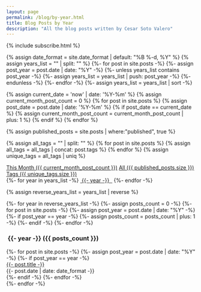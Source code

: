 ```yaml
---
layout: page
permalink: /blog/by-year.html
title: Blog Posts by Year
description: "All the blog posts written by Cesar Soto Valero"
---
```


{% include subscribe.html %}

{% assign date_format = site.date_format | default: "%B %-d, %Y" %}
{% assign years_list = "" | split: "" %}
    {%- for post in site.posts -%}
        {%- assign post_year = post.date | date: "%Y" -%}
        {%- unless years_list contains post_year -%}
            {%- assign years_list = years_list | push: post_year -%}
        {%- endunless -%}
    {%- endfor -%}
{%- assign years_list = years_list | sort -%}

<!-- count all post published this month -->
{% assign current_date = 'now' | date: '%Y-%m' %}
{% assign current_month_post_count = 0 %}
{% for post in site.posts %}
{% assign post_date = post.date | date: '%Y-%m' %}
{% if post_date == current_date %}
{% assign current_month_post_count = current_month_post_count | plus: 1 %}
{% endif %}
{% endfor %}

<!-- count all the blog posts -->
{% assign published_posts = site.posts | where:"published", true %}

<!-- count the number of tags -->
{% assign all_tags = "" | split: "" %}
{% for post in site.posts %}
{% assign all_tags = all_tags | concat: post.tags %}
{% endfor %}
{% assign unique_tags = all_tags | uniq %}

<div class="list-filters">
   <a href="/blog/this-month.html" class="list-filter"> This Month ({{ current_month_post_count }})</a>
   <a href="/blog/all.html" class="list-filter">All ({{ published_posts.size }})</a>
   <a href="/blog/tags.html" class="list-filter">Tags ({{ unique_tags.size }})</a>
</div>

<!-- Years cloud -->
<div class="tag-list">
    {%- for year in years_list -%}
    <a href="#{{- year -}}" class="btn btn-primary tag-btn"><i class="fas fa-calendar-alt" aria-hidden="true"></i>&nbsp;{{- year -}} &nbsp;</a>
    {%- endfor -%}
</div>

{% assign reverse_years_list = years_list | reverse %}
<div id="full-tags-list">
    {%- for year in reverse_years_list -%}
    {%- assign posts_count = 0 -%}
    {%- for post in site.posts -%}
        {%- assign post_year = post.date | date: "%Y" -%}
        {%- if post_year == year -%}
            {%- assign posts_count = posts_count | plus: 1 -%}
        {%- endif -%}
    {%- endfor -%}
    <h3 id="{{- year -}}" class="linked-section">
        <i class="fas fa-calendar-alt" aria-hidden="true"></i>
        &nbsp;{{- year -}}&nbsp;({{ posts_count }})
    </h3>
    <div class="post-list">
        {%- for post in site.posts -%}
        {%- assign post_year = post.date | date: "%Y" -%}
        {%- if post_year == year -%}
        <div class="tag-entry">
            <a href="{{ post.url | relative_url }}">{{- post.title -}}</a>
            <div class="entry-date">
                <time datetime="{{- post.date | date_to_xmlschema -}}">{{- post.date | date: date_format -}}</time>
            </div>
        </div>
        {%- endif -%}
        {%- endfor -%}
    </div>
    {%- endfor -%}
</div>
